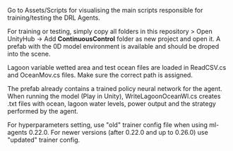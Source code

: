 Go to Assets/Scripts for visualising the main scripts responsible for training/testing the DRL Agents. 

For training or testing, simply copy all folders in this repository > Open UnityHub -> Add **ContinuousControl** folder as new project and open it. A prefab with the 0D model environment is available and should be droped into the scene.

Lagoon variable wetted area and test ocean files are loaded in ReadCSV.cs and OceanMov.cs files. Make sure the correct path is assigned. 

The prefab already contains a trained policy neural network for the agent. When running the model (Play in Unity), WriteLagoonOceanWl.cs creates .txt files with ocean, lagoon water levels, power output and the strategy performed by the agent. 

For hyperparameters setting, use "old" trainer config file when using ml-agents 0.22.0. For newer versions (after 0.22.0 and up to 0.26.0) use "updated" trainer config.  
